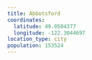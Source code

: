 ```yaml
---
title: Abbotsford
coordinates:
  latitude: 49.0504377
  longitude: -122.3044697
location_type: city
population: 153524
---
```

